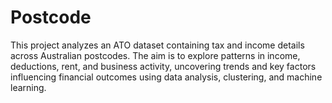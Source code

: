 # Postcode
This project analyzes an ATO dataset containing tax and income details across Australian postcodes. The aim is to explore patterns in income, deductions, rent, and business activity, uncovering trends and key factors influencing financial outcomes using data analysis, clustering, and machine learning.
